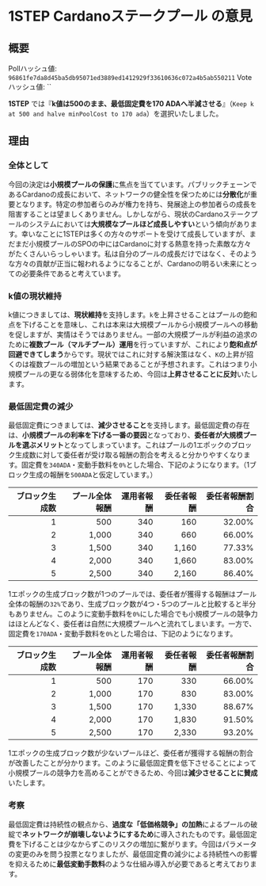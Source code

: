 # 1STEP Cardanoステークプール の意見

## 概要

Pollハッシュ値: `96861fe7da8d45ba5db95071ed3889ed1412929f33610636c072a4b5ab550211`
Voteハッシュ値: ``

**1STEP** では『**k値は500のまま、最低固定費を170 ADAへ半減させる**』（`Keep k at 500 and halve minPoolCost to 170 ada`）を選択いたしました。

## 理由

### 全体として

今回の決定は**小規模プールの保護**に焦点を当てています。パブリックチェーンであるCardanoの成長において、ネットワークの健全性を保つためには**分散化**が重要となります。特定の参加者らのみが権力を持ち、発展途上の参加者らの成長を阻害することは望ましくありません。しかしながら、現状のCardanoステークプールのシステムにおいては**大規模なプールほど成長しやすい**という傾向があります。幸いなことに1STEPは多くの方々のサポートを受けて成長していますが、まだまだ小規模プールのSPOの中にはCardanoに対する熱意を持った素敵な方々がたくさんいらっしゃいます。私は自分のプールの成長だけではなく、そのような方々の貢献が正当に報われるようになることが、Cardanoの明るい未来にとっての必要条件であると考えています。

### k値の現状維持

k値につきましては、**現状維持**を支持します。`k`を上昇させることはプールの飽和点を下げることを意味し、これは本来は大規模プールから小規模プールへの移動を促しますが、実情はそうではありません。一部の大規模プールが利益の追求のために**複数プール（マルチプール）運用**を行っていますが、これにより**飽和点が回避できてしまう**からです。現状ではこれに対する解決策はなく、`K`の上昇が招くのは複数プールの増加という結果であることが予想されます。これはつまり小規模プールの更なる弱体化を意味するため、今回は**上昇させることに反対**いたします。

### 最低固定費の減少

最低固定費につきましては、**減少させること**を支持します。最低固定費の存在は、**小規模プールの利率を下げる一番の要因**となっており、**委任者が大規模プールを選ぶメリット**となってしまっています。これはプールの1エポックのブロック生成数に対して委任者が受け取る報酬の割合を考えると分かりやすくなります。固定費を`340ADA`・変動手数料を`0%`とした場合、下記のようになります。（1ブロック生成の報酬を`500ADA`と仮定しています。）

| ブロック生成数 | プール全体報酬 | 運用者報酬 | 委任者報酬 | 委任者報酬割合 |
|---:|---:|---:|---:|---:|
| 1 | 500 | 340 | 160 | 32.00% |
| 2 | 1,000 | 340 | 660 | 66.00% |
| 3 | 1,500 | 340 | 1,160 | 77.33% |
| 4 | 2,000 | 340 | 1,660 | 83.00% |
| 5 | 2,500 | 340 | 2,160 | 86.40% |

1エポックの生成ブロック数が1つのプールでは、委任者が獲得する報酬はプール全体の報酬の`32%`であり、生成ブロック数が4つ・5つのプールと比較すると半分もありません。このように変動手数料を`0%`にした場合でも小規模プールの競争力はほとんどなく、委任者は自然に大規模プールへと流れてしまいます。一方で、固定費を`170ADA`・変動手数料を`0%`とした場合は、下記のようになります。

| ブロック生成数 | プール全体報酬 | 運用者報酬 | 委任者報酬 | 委任者報酬割合 |
|---:|---:|---:|---:|---:|
| 1 | 500 | 170 | 330 | 66.00% |
| 2 | 1,000 | 170 | 830 | 83.00% |
| 3 | 1,500 | 170 | 1,330 | 88.67% |
| 4 | 2,000 | 170 | 1,830 | 91.50% |
| 5 | 2,500 | 170 | 2,330 | 93.20% |

1エポックの生成ブロック数が少ないプールほど、委任者が獲得する報酬の割合が改善したことが分かります。このように最低固定費を低下させることによって小規模プールの競争力を高めることができるため、今回は**減少させることに賛成**いたします。

### 考察

最低固定費は持続性の観点から、**過度な「低価格競争」の加熱**によるプールの破綻で**ネットワークが崩壊しないようにするため**に導入されたものです。最低固定費を下げることは少なからずこのリスクの増加に繋がります。今回はパラメータの変更のみを問う投票となりましたが、最低固定費の減少による持続性への影響を抑えるために**最低変動手数料**のような仕組み導入が必要であると考えております。
